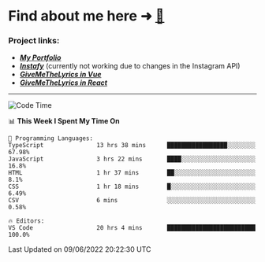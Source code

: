 # Find about me here ➜ [🧑](https://pauabella.dev)

### Project links:
- ***[My Portfolio](https://pauabella.dev)***
- ***[Instafy](https://instafy.me)*** (currently not working due to changes in the Instagram API)
- ***[GiveMeTheLyrics in Vue](https://lyrics.pauabella.dev)***
- ***[GiveMeTheLyrics in React](https://pauabella.dev/GiveMeTheLyrics)***

---
<!--START_SECTION:waka-->
![Code Time](http://img.shields.io/badge/Code%20Time-1%2C144%20hrs%2059%20mins-blue)

📊 **This Week I Spent My Time On** 

```text
💬 Programming Languages: 
TypeScript               13 hrs 38 mins      █████████████████░░░░░░░░   67.98% 
JavaScript               3 hrs 22 mins       ████░░░░░░░░░░░░░░░░░░░░░   16.8% 
HTML                     1 hr 37 mins        ██░░░░░░░░░░░░░░░░░░░░░░░   8.1% 
CSS                      1 hr 18 mins        █░░░░░░░░░░░░░░░░░░░░░░░░   6.49% 
CSV                      6 mins              ░░░░░░░░░░░░░░░░░░░░░░░░░   0.58%

🔥 Editors: 
VS Code                  20 hrs 4 mins       █████████████████████████   100.0%

```


 Last Updated on 09/06/2022 20:22:30 UTC
<!--END_SECTION:waka-->
